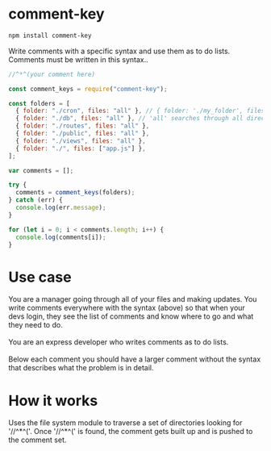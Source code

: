 # comment-key

```sh
npm install comment-key
```

Write comments with a specific syntax and use them as to do lists. Comments must be written in this syntax..

```js
//^*^(your comment here)
```

```js
const comment_keys = require("comment-key");

const folders = [
  { folder: "./cron", files: "all" }, // { folder: './my_folder', files: ([]), ('all'), (['a.js', 'b.js']) }
  { folder: "./db", files: "all" }, // 'all' searches through all directories and files
  { folder: "./routes", files: "all" },
  { folder: "./public", files: "all" },
  { folder: "./views", files: "all" },
  { folder: "./", files: ["app.js"] },
];

var comments = [];

try {
  comments = comment_keys(folders);
} catch (err) {
  console.log(err.message);
}

for (let i = 0; i < comments.length; i++) {
  console.log(comments[i]);
}
```

# Use case

You are a manager going through all of your files and making updates. You write comments everywhere with the syntax (above) so that when your devs login, they see the list of comments and know where to go and what they need to do.
<br><br>
You are an express developer who writes comments as to do lists.
<br><br>
Below each comment you should have a larger comment without the syntax that describes what the problem is in detail.

# How it works

Uses the file system module to traverse a set of directories looking for '//^\*^('. Once '//^\*^(' is found, the comment gets built up and is pushed to the comment set.
